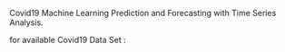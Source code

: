  Covid19 Machine Learning Prediction and Forecasting with Time Series Analysis.
 
 for available Covid19 Data Set :
